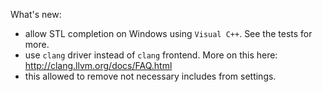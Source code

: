 What's new:

- allow STL completion on Windows using `Visual C++`. See the tests for more.
- use `clang` driver instead of `clang` frontend. More on this here: http://clang.llvm.org/docs/FAQ.html
- this allowed to remove not necessary includes from settings.
